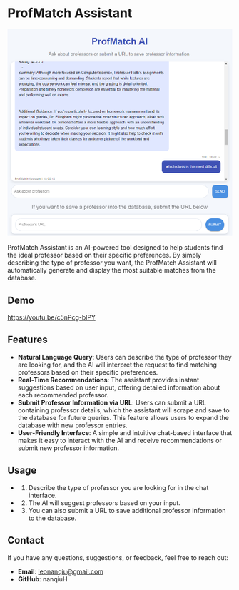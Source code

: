 # ProfMatch Assistant

![ProfMatch Assistant Interface](/public/ex.png)

ProfMatch Assistant is an AI-powered tool designed to help students find the ideal professor based on their specific preferences. By simply describing the type of professor you want, the ProfMatch Assistant will automatically generate and display the most suitable matches from the database.

## Demo

https://youtu.be/c5nPcg-blPY

## Features

- **Natural Language Query**: Users can describe the type of professor they are looking for, and the AI will interpret the request to find matching professors based on their specific preferences.
- **Real-Time Recommendations**: The assistant provides instant suggestions based on user input, offering detailed information about each recommended professor.
- **Submit Professor Information via URL**: Users can submit a URL containing professor details, which the assistant will scrape and save to the database for future queries. This feature allows users to expand the database with new professor entries.
- **User-Friendly Interface**: A simple and intuitive chat-based interface that makes it easy to interact with the AI and receive recommendations or submit new professor information.

## Usage
- 1. Describe the type of professor you are looking for in the chat interface.
- 2. The AI will suggest professors based on your input.
- 3. You can also submit a URL to save additional professor information to the database.

## Contact
If you have any questions, suggestions, or feedback, feel free to reach out:

- **Email**: leonanqiu@gmail.com
- **GitHub**: nanqiuH